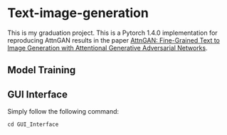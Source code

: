 # Text-image-generation
This is my graduation project. This is a Pytorch 1.4.0 implementation for reproducing AttnGAN results in the paper [AttnGAN: Fine-Grained Text to Image Generation with Attentional Generative Adversarial Networks](http://openaccess.thecvf.com/content_cvpr_2018/papers/Xu_AttnGAN_Fine-Grained_Text_CVPR_2018_paper.pdf).

## Model Training


## GUI Interface
Simply follow the following command:

```python
cd GUI_Interface

```
